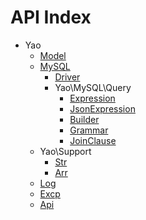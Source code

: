 API Index
=========

* Yao
    * [Model](Yao-Model.md)
    * [MySQL](Yao-MySQL.md)
        * [Driver](Yao-MySQL-Driver.md)
        * Yao\MySQL\Query
            * [Expression](Yao-MySQL-Query-Expression.md)
            * [JsonExpression](Yao-MySQL-Query-JsonExpression.md)
            * [Builder](Yao-MySQL-Query-Builder.md)
            * [Grammar](Yao-MySQL-Query-Grammar.md)
            * [JoinClause](Yao-MySQL-Query-JoinClause.md)
    * Yao\Support
        * [Str](Yao-Support-Str.md)
        * [Arr](Yao-Support-Arr.md)
    * [Log](Yao-Log.md)
    * [Excp](Yao-Excp.md)
    * [Api](Yao-Api.md)

